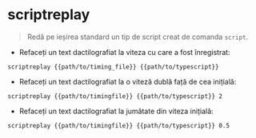 # scriptreplay

> Redă pe ieșirea standard un tip de script creat de comanda `script`.

- Refaceți un text dactilografiat la viteza cu care a fost înregistrat:

`scriptreplay {{path/to/timing_file}} {{path/to/typescript}}`

- Refaceți un text dactilografiat la o viteză dublă față de cea inițială:

`scriptreplay {{path/to/timingfile}} {{path/to/typescript}} 2`

- Refaceți un text dactilografiat la jumătate din viteza inițială:

`scriptreplay {{path/to/timingfile}} {{path/to/typescript}} 0.5`
